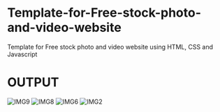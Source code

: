 # Template-for-Free-stock-photo-and-video-website
Template for Free stock photo and video website using HTML, CSS and Javascript
# 
# OUTPUT
![IMG9](https://user-images.githubusercontent.com/131165823/232780203-c4a517db-c475-4d42-a2d6-981713a89048.jpg)
![IMG8](https://user-images.githubusercontent.com/131165823/232780449-8ab0b384-1391-45dc-81de-9fc7112e692d.jpg)
![IMG6](https://user-images.githubusercontent.com/131165823/232780563-def54a48-d819-4ccc-a2ce-3312da471cb2.jpg)
![IMG2](https://user-images.githubusercontent.com/131165823/232780669-7804f201-d6f3-4750-988e-537369602640.jpg)
